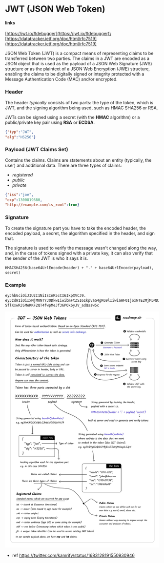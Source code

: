 # JWT (JSON Web Token)

#### links

[https://jwt.io/#debugger](https://jwt.io/#debugger)\
[https://datatracker.ietf.org/doc/html/rfc7519](https://datatracker.ietf.org/doc/html/rfc7519)

JSON Web Token (JWT) is a compact means of representing claims to be transferred between two parties. The claims in a JWT are encoded as a JSON object that is used as the payload of a JSON Web Signature (JWS) structure or as the plaintext of a JSON Web Encryption (JWE) structure, enabling the claims to be digitally signed or integrity protected with a Message Authentication Code (MAC) and/or encrypted.

### Header

The header _typically_ consists of two parts: the type of the token, which is JWT, and the signing algorithm being used, such as HMAC SHA256 or RSA.

JWTs can be signed using a secret (with the **HMAC** algorithm) or a public/private key pair using **RSA** or **ECDSA**.

```json
{"typ":"JWT",
"alg":"HS256"}
```

### Payload (JWT Claims Set)

Contains the claims. Claims are statements about an entity (typically, the user) and additional data. There are three types of claims:&#x20;

* _registered_
* _public_
* _private_

```json
{"iss":"joe",
"exp":1300819380,
"http://example.com/is_root":true}
```

### Signature

To create the signature part you have to take the encoded header, the encoded payload, a secret, the algorithm specified in the header, and sign that.

The signature is used to verify the message wasn't changed along the way, and, in the case of tokens signed with a private key, it can also verify that the sender of the JWT is who it says it is.

```
HMACSHA256(base64UrlEncode(header) + "." + base64UrlEncode(payload), secret)
```

### Example

```
eyJhbGciOiJIUzI1NiIsInR5cCI6IkpXVCJ9.
eyJzdWIiOiIxMjM0NTY3ODkwIiwibmFtZSI6IkpvaG4gRG9lIiwiaWF0IjoxNTE2MjM5MDIyfQ.
SflKxwRJSMeKKF2QT4fwpMeJf36POk6yJV_adQssw5c
```

![](../../aaa-assets/jwt-1.jpeg)

- ref https://twitter.com/kamrify/status/1683128191550930946
